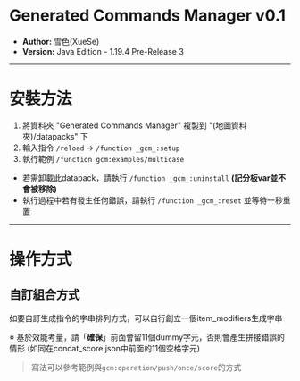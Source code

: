 # Generated Commands Manager v0.1
 
- **Author:** 雪色(XueSe)
- **Version:** Java Edition - 1.19.4 Pre-Release 3

---

# 安裝方法

1. 將資料夾 "Generated Commands Manager" 複製到 "(地圖資料夾)/datapacks" 下
2. 輸入指令 `/reload` -> `/function _gcm_:setup`
3. 執行範例 `/function gcm:examples/multicase`

- 若需卸載此datapack，請執行 `/function _gcm_:uninstall` **(記分板var並不會被移除)**
- 執行過程中若有發生任何錯誤，請執行 `/function _gcm_:reset` 並等待一秒重置

---

# 操作方式

## 自訂組合方式

如要自訂生成指令的字串排列方式，可以自行創立一個item_modifiers生成字串

※ 基於效能考量，請「**確保**」前面會留11個dummy字元，否則會產生拼接錯誤的情形 (如同在concat_score.json中前面的11個空格字元)

> 寫法可以參考範例與`gcm:operation/push/once/score`的方式

